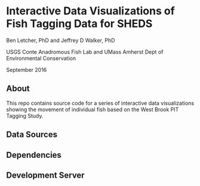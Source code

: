 Interactive Data Visualizations of Fish Tagging Data for SHEDS
==============================================================

Ben Letcher, PhD and Jeffrey D Walker, PhD

USGS Conte Anadromous Fish Lab and UMass Amherst Dept of Environmental Conservation

September 2016

## About

This repo contains source code for a series of interactive data visualizations showing the movement of individual fish based on the West Brook PIT Tagging Study.

## Data Sources

## Dependencies

## Development Server


